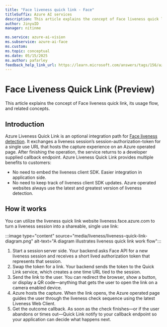 ```yaml
---
title: "Face liveness quick link - Face"
titleSuffix: Azure AI services
description: This article explains the concept of Face liveness quick link, its usage flow, and related concepts. 
author: JinyuID
manager: nitinme

ms.service: azure-ai-vision
ms.subservice: azure-ai-face
ms.custom:
ms.topic: conceptual
ms.date: 05/15/2025
ms.author: pafarley
feedback_help_link_url: https://learn.microsoft.com/answers/tags/156/azure-face
---
```


# Face Liveness Quick Link (Preview)

This article explains the concept of Face liveness quick link, its usage flow, and related concepts.

## Introduction

Azure Liveness Quick Link is an optional integration path for [Face liveness detection](concept-face-liveness-detection.md). It exchanges a liveness session’s session-authorization-token for a single use URL that hosts the capture experience on an Azure operated page. After finishing the operation, the service returns to a developer supplied callback endpoint. 
Azure Liveness Quick Link provides multiple benefits to customers: 
- No need to embed the liveness client SDK. Easier integration in application side.
- No need to keep track of liveness client SDK updates. Azure operated websites always use the latest and greatest version of liveness detection.

## How it works

You can utilize the liveness quick link website liveness.face.azure.com to turn a liveness session into a shareable, single use link:

:::image type="content" source="media/liveness/liveness-quick-link-diagram.png" alt-text="A diagram illustrates liveness quick link work flow":::

1.	Start a session server side. Your backend asks Face API for a new liveness session and receives a short lived authorization token that represents that session.
2.	Swap the token for a link. Your backend sends the token to the Quick Link service, which creates a one time URL tied to the session.
3.	Send the link to the user. You can redirect the browser, show a button, or display a QR code—anything that gets the user to open the link on a camera enabled device.
4.	Azure hosts the capture. When the link opens, the Azure operated page guides the user through the liveness check sequence using the latest Liveness Web Client.
5.	Get the outcome callback. As soon as the check finishes—or if the user abandons or times out—Quick Link notify to your callback endpoint so your application can decide what happens next.
